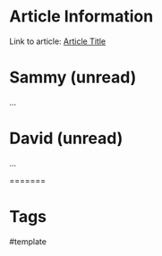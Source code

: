 # Article Information

Link to article: [Article Title](https://www.foreignaffairs.com/)

# Sammy (unread)

...

# David (unread)

...

=======
# Tags

#template